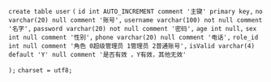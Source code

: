 `create table user`
`(`
`id int AUTO_INCREMENT comment '主键' primary key,`
`no varchar(20) null comment '账号',`
`username varchar(100) not null comment '名字',`
`password varchar(20) not null comment '密码',`
`age int null,`
`sex int null comment '性别',`
`phone varchar(20) null comment '电话',`
`role_id int null comment '角色 0超级管理员 1管理员 2普通账号',`
`isValid varchar(4) default 'Y' null comment '是否有效 ，Y有效，其他无效'`

`);`
`charset = utf8;`